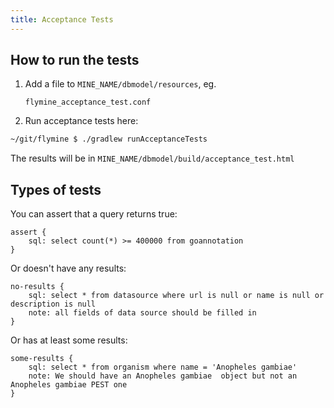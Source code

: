 ```yaml
---
title: Acceptance Tests
--- 
```


## How to run the tests

1. Add a file to `MINE_NAME/dbmodel/resources`, eg.

   `flymine_acceptance_test.conf`

2. Run acceptance tests here:

```bash
~/git/flymine $ ./gradlew runAcceptanceTests
```

The results will be in `MINE_NAME/dbmodel/build/acceptance_test.html`

## Types of tests

You can assert that a query returns true:

```text
assert {
    sql: select count(*) >= 400000 from goannotation
}
```

Or doesn't have any results:

```text
no-results {
    sql: select * from datasource where url is null or name is null or description is null
    note: all fields of data source should be filled in
}
```

Or has at least some results:

```text
some-results {
    sql: select * from organism where name = 'Anopheles gambiae'
    note: We should have an Anopheles gambiae  object but not an Anopheles gambiae PEST one
}
```

